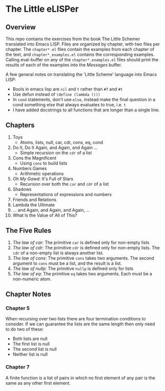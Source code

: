 # The Little eLISPer

## Overview

This repo contains the exercises from the book The Little Schemer translated into Emacs LISP.  Files are organized by chapter, with two files per chapter.  The ``chapter*.el`` files contain the examples from each chapter of the text, and ``chapter*_examples.el`` contains the corresponding examples.  Calling eval-buffer on any of the ``chapter*_examples.el`` files should print the results of each of the examples into the *Messages* buffer.

A few general notes on translating the 'Little Scheme' language into Emacs LISP:

   * Bools in emacs lisp are ``nil`` and ``t`` rather than ``#f`` and ``#t``
   * Use defun instead of ``(define (lambda ()))``
   * In ``cond`` statements, don't use ``else``, instead make the final question in a cond something else that always evaluates to true, i.e. ``t``
   * I have added docstrings to all functions that are longer than a single line.

## Chapters

   1. Toys
      * Atoms, lists, null, car, cdr, cons, eq, cond
   1. Do It, Do It Again, and Again, and Again ...
      * Simple recursion on the ``cdr`` of a list
   1. Cons the Magnificent
      * Using ``cons`` to build lists
   1. Numbers Games
      * Arithmetic operations
   1. *Oh My Gawd*: It's Full of Stars
      * Recursion over both the ``car`` and ``cdr`` of a list
   1. Shadows
      * Representations of expressions and numbers
   1. Friends and Relations
   1. Lambda the Ultimate
   1. ... and Again, and Again, and Again, ...
   1. What Is the Value of All of This?

## The Five Rules

   1. *The law of car*: The primitive ``car`` is defined only for non-empty lists
   1. *The law of cdr*: The primitive ``cdr`` is defined only for non-empty lists.  The ``cdr`` of a non-empty list is always another list.
   1. *The law of cons*: The primitive ``cons`` takes two arguments.  The second argument to ``cons`` must be a list, and the result is a list.
   1. *The law of nullp*: The primitive ``nullp`` is defined only for lists
   1. *The law of eq*: The primitive ``eq`` takes two arguments.  Each must be a non-numeric atom.

## Chapter Notes

### Chapter 5

When recursing over two lists there are four termination conditions to consider.  If we can guarantee the lists are the same length then only need to do two of these:

   * Both lists are null
   * The first list is null
   * The second list is null
   * Neither list is null

### Chapter 7

A finite function is a list of pairs in which no first element of any pair is the same as any other first element.
